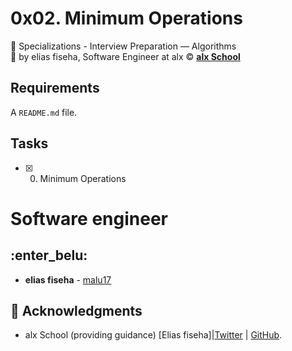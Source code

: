 # 0x02. Minimum Operations
:open_file_folder: Specializations - Interview Preparation ― Algorithms  
:bust_in_silhouette: by elias fiseha, Software Engineer at alx 
:copyright: **[alx School](https://www.alx.com/)**

## Requirements
A ```README.md``` file.

## Tasks
* [x] 0. Minimum Operations

# Software engineer
## :enter_belu: 
* **elias fiseha** - [malu17](https://github.com/malu17)

## :mega: Acknowledgments

* alx School (providing guidance)
[Elias fiseha]|[Twitter](https://twitter.com/eliasfiseha1) | [GitHub](https://github.com/malu17).
